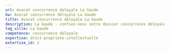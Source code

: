 ```yaml
---
url: Avocat concurrence deloyale La Gaude
kw: Avocat concurrence déloyale La Gaude
title: Avocat concurrence déloyale La Gaude
description: La Gaude - confiez-nous votre dossier concurrence déloyale
tag_ville: La Gaude
competence: concurrence déloyale
expertise: droit-propriete-intellectuelle
extertise_id: 2
---
```

